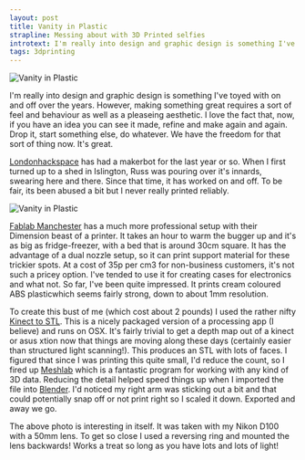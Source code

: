 ```yaml
---
layout: post
title: Vanity in Plastic
strapline: Messing about with 3D Printed selfies
introtext: I'm really into design and graphic design is something I've toyed with on and off over the years. However, making something great requires a sort of feel and behaviour as well as a pleaseing aesthetic. 
tags: 3dprinting
---
```


![Vanity in Plastic](http://farm7.static.flickr.com/6129/5940573147_8d8b8644e5_z.jpg)

<div class="clearfix"></div>
I'm really into design and graphic design is something I've toyed with on and off over the years. However, making something great requires a sort of feel and behaviour as well as a pleaseing aesthetic. I love the fact that, now, if you have an idea you can see it made, refine and make again and again. Drop it, start something else, do whatever. We have the freedom for that sort of thing now. It's great.

[Londonhackspace](http://london.hackspace.org.uk) has had a makerbot for the last year or so. When I first turned up to a shed in Islington, Russ was pouring over it's innards, swearing here and there. Since that time, it has worked on and off. To be fair, its been abused a bit but I never really printed reliably.


![Vanity in Plastic](http://farm7.static.flickr.com/6128/5941131100_1183b45daf_z.jpg)

[Fablab Manchester](http://www.fablabmanchester.org) has a much more professional setup with their Dimension beast of a printer. It takes an hour to warm the bugger up and it's as big as fridge-freezer, with a bed that is around 30cm square. It has the advantage of a dual nozzle setup, so it can print support material for these trickier spots. At a cost of 35p per cm3 for non-business customers, it's not such a pricey option. I've tended to use it for creating cases for electronics and what not. So far, I've been quite impressed. It prints cream coloured ABS plasticwhich seems fairly strong, down to about 1mm resolution.


To create this bust of me (which cost about 2 pounds) I used the rather nifty [Kinect to STL](http://wiki.ultimaker.com/Kinect_2_STL). This is a nicely packaged version of a processing app (I believe) and runs on OSX. It's fairly trivial to get a depth map out of a kinect or asus xtion now that things are moving along these days (certainly easier than structured light scanning!). This produces an STL with lots of faces. I figured that since I was printing this quite small, I'd reduce the count, so I fired up [Meshlab](http://meshlab.sourceforge.net/) which is a fantastic program for working with any kind of 3D data. Reducing the detail helped speed things up when I imported the file into [Blender](http://www.blender.org). I'd noticed my right arm was sticking out a bit and that could potentially snap off or not print right so I scaled it down. Exported and away we go.





The above photo is interesting in itself. It was taken with my Nikon D100 with a 50mm lens. To get so close I used a reversing ring and mounted the lens backwards! Works a treat so long as you have lots and lots of light!
